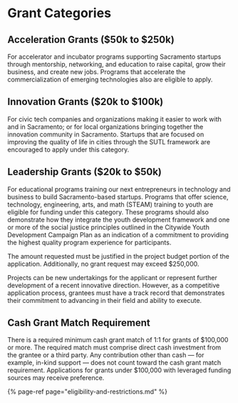 # Grant Categories

## **Acceleration Grants \($50k to $250k\)**

For accelerator and incubator programs supporting Sacramento startups through mentorship, networking, and education to raise capital, grow their business, and create new jobs. Programs that accelerate the commercialization of emerging technologies also are eligible to apply.

## **Innovation Grants \($20k to $100k\)**

For civic tech companies and organizations making it easier to work with and in Sacramento; or for local organizations bringing together the innovation community in Sacramento. Startups that are focused on improving the quality of life in cities through the SUTL framework are encouraged to apply under this category.

## **Leadership Grants \($20k to $50k\)**

For educational programs training our next entrepreneurs in technology and business to build Sacramento-based startups. Programs that offer science, technology, engineering, arts, and math \(STEAM\) training to youth are eligible for funding under this category. These programs should also demonstrate how they integrate the youth development framework and one or more of the social justice principles outlined in the Citywide Youth Development Campaign Plan as an indication of a commitment to providing the highest quality program experience for participants.

The amount requested must be justified in the project budget portion of the application. Additionally, no grant request may exceed $250,000.

Projects can be new undertakings for the applicant or represent further development of a recent innovative direction. However, as a competitive application process, grantees must have a track record that demonstrates their commitment to advancing in their field and ability to execute.

## Cash Grant Match Requirement

There is a required minimum cash grant match of 1:1 for grants of $100,000 or more. The required match must comprise direct cash investment from the grantee or a third party. Any contribution other than cash — for example, in-kind support — does not count toward the cash grant match requirement. Applications for grants under $100,000 with leveraged funding sources may receive preference.

{% page-ref page="eligibility-and-restrictions.md" %}



